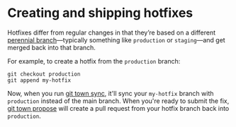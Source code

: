 # Creating and shipping hotfixes

Hotfixes differ from regular changes in that they’re based on a different
[perennial branch](../preferences/perennial-branches.md)—typically something
like `production` or `staging`—and get merged back into that branch.

For example, to create a hotfix from the `production` branch:

```
git checkout production
git append my-hotfix
```

Now, when you run [git town sync](../commands/sync.md), it'll sync your
`my-hotfix` branch with `production` instead of the main branch. When you're
ready to submit the fix, [git town propose](../commands/propose.md) will create
a pull request from your hotfix branch back into `production`.
